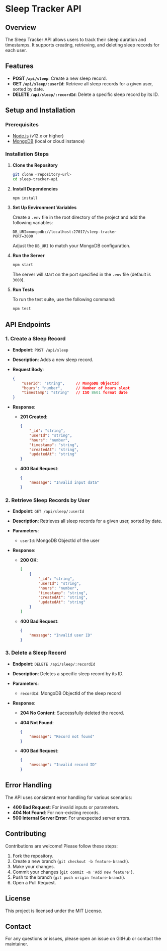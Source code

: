 
# Sleep Tracker API

## Overview

The Sleep Tracker API allows users to track their sleep duration and timestamps. It supports creating, retrieving, and deleting sleep records for each user.

## Features

- **POST `/api/sleep`**: Create a new sleep record.
- **GET `/api/sleep/:userId`**: Retrieve all sleep records for a given user, sorted by date.
- **DELETE `/api/sleep/:recordId`**: Delete a specific sleep record by its ID.

## Setup and Installation

### Prerequisites

- [Node.js](https://nodejs.org/) (v12.x or higher)
- [MongoDB](https://www.mongodb.com/) (local or cloud instance)

### Installation Steps

1. **Clone the Repository**

    ```sh
    git clone <repository-url>
    cd sleep-tracker-api
    ```

2. **Install Dependencies**

    ```sh
    npm install
    ```

3. **Set Up Environment Variables**

    Create a `.env` file in the root directory of the project and add the following variables:

    ```
    DB_URI=mongodb://localhost:27017/sleep-tracker
    PORT=3000
    ```

    Adjust the `DB_URI` to match your MongoDB configuration.

4. **Run the Server**

    ```sh
    npm start
    ```

    The server will start on the port specified in the `.env` file (default is `3000`).

5. **Run Tests**

    To run the test suite, use the following command:

    ```sh
    npm test
    ```

## API Endpoints

### 1. Create a Sleep Record

- **Endpoint**: `POST /api/sleep`
- **Description**: Adds a new sleep record.
- **Request Body**:

    ```json
    {
        "userId": "string",     // MongoDB ObjectId
        "hours": "number",      // Number of hours slept
        "timestamp": "string"   // ISO 8601 format date
    }
    ```

- **Response**:

    - **201 Created**:

        ```json
        {
            "_id": "string",
            "userId": "string",
            "hours": "number",
            "timestamp": "string",
            "createdAt": "string",
            "updatedAt": "string"
        }
        ```

    - **400 Bad Request**:

        ```json
        {
            "message": "Invalid input data"
        }
        ```

### 2. Retrieve Sleep Records by User

- **Endpoint**: `GET /api/sleep/:userId`
- **Description**: Retrieves all sleep records for a given user, sorted by date.
- **Parameters**:

    - `userId`: MongoDB ObjectId of the user

- **Response**:

    - **200 OK**:

        ```json
        [
            {
                "_id": "string",
                "userId": "string",
                "hours": "number",
                "timestamp": "string",
                "createdAt": "string",
                "updatedAt": "string"
            }
        ]
        ```

    - **400 Bad Request**:

        ```json
        {
            "message": "Invalid user ID"
        }
        ```

### 3. Delete a Sleep Record

- **Endpoint**: `DELETE /api/sleep/:recordId`
- **Description**: Deletes a specific sleep record by its ID.
- **Parameters**:

    - `recordId`: MongoDB ObjectId of the sleep record

- **Response**:

    - **204 No Content**: Successfully deleted the record.

    - **404 Not Found**:

        ```json
        {
            "message": "Record not found"
        }
        ```

    - **400 Bad Request**:

        ```json
        {
            "message": "Invalid record ID"
        }
        ```

## Error Handling

The API uses consistent error handling for various scenarios:

- **400 Bad Request**: For invalid inputs or parameters.
- **404 Not Found**: For non-existing records.
- **500 Internal Server Error**: For unexpected server errors.

## Contributing

Contributions are welcome! Please follow these steps:

1. Fork the repository.
2. Create a new branch (`git checkout -b feature-branch`).
3. Make your changes.
4. Commit your changes (`git commit -m 'Add new feature'`).
5. Push to the branch (`git push origin feature-branch`).
6. Open a Pull Request.

## License

This project is licensed under the MIT License.

## Contact

For any questions or issues, please open an issue on GitHub or contact the maintainer.


